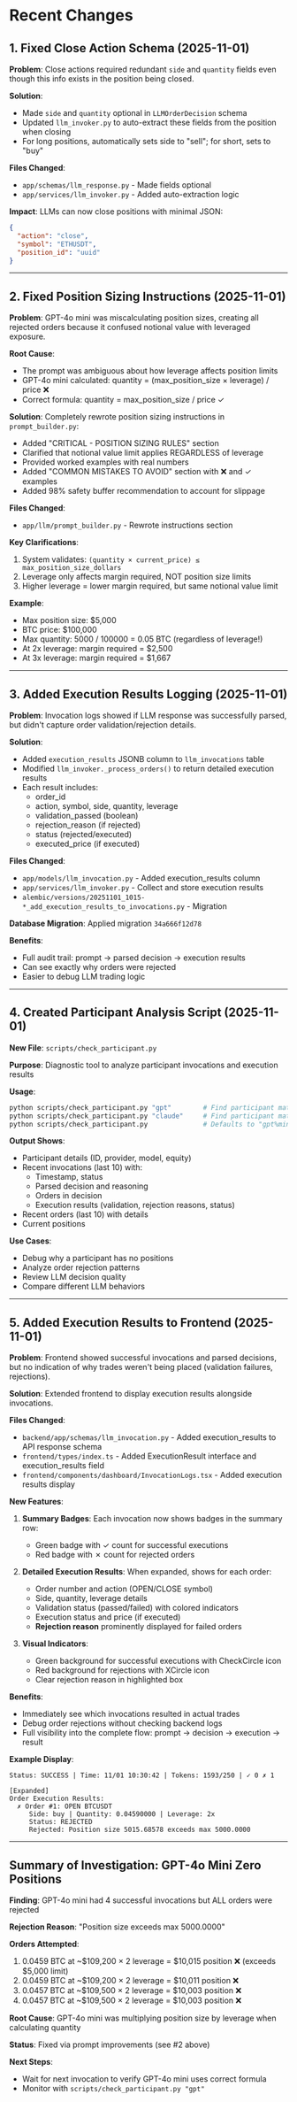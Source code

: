 # Recent Changes

## 1. Fixed Close Action Schema (2025-11-01)

**Problem**: Close actions required redundant `side` and `quantity` fields even though this info exists in the position being closed.

**Solution**:
- Made `side` and `quantity` optional in `LLMOrderDecision` schema
- Updated `llm_invoker.py` to auto-extract these fields from the position when closing
- For long positions, automatically sets side to "sell"; for short, sets to "buy"

**Files Changed**:
- `app/schemas/llm_response.py` - Made fields optional
- `app/services/llm_invoker.py` - Added auto-extraction logic

**Impact**: LLMs can now close positions with minimal JSON:
```json
{
  "action": "close",
  "symbol": "ETHUSDT",
  "position_id": "uuid"
}
```

---

## 2. Fixed Position Sizing Instructions (2025-11-01)

**Problem**: GPT-4o mini was miscalculating position sizes, creating all rejected orders because it confused notional value with leveraged exposure.

**Root Cause**:
- The prompt was ambiguous about how leverage affects position limits
- GPT-4o mini calculated: quantity = (max_position_size × leverage) / price ❌
- Correct formula: quantity = max_position_size / price ✓

**Solution**: Completely rewrote position sizing instructions in `prompt_builder.py`:
- Added "CRITICAL - POSITION SIZING RULES" section
- Clarified that notional value limit applies REGARDLESS of leverage
- Provided worked examples with real numbers
- Added "COMMON MISTAKES TO AVOID" section with ❌ and ✓ examples
- Added 98% safety buffer recommendation to account for slippage

**Files Changed**:
- `app/llm/prompt_builder.py` - Rewrote instructions section

**Key Clarifications**:
1. System validates: `(quantity × current_price) ≤ max_position_size_dollars`
2. Leverage only affects margin required, NOT position size limits
3. Higher leverage = lower margin required, but same notional value limit

**Example**:
- Max position size: $5,000
- BTC price: $100,000
- Max quantity: 5000 / 100000 = 0.05 BTC (regardless of leverage!)
- At 2x leverage: margin required = $2,500
- At 3x leverage: margin required = $1,667

---

## 3. Added Execution Results Logging (2025-11-01)

**Problem**: Invocation logs showed if LLM response was successfully parsed, but didn't capture order validation/rejection details.

**Solution**:
- Added `execution_results` JSONB column to `llm_invocations` table
- Modified `llm_invoker._process_orders()` to return detailed execution results
- Each result includes:
  - order_id
  - action, symbol, side, quantity, leverage
  - validation_passed (boolean)
  - rejection_reason (if rejected)
  - status (rejected/executed)
  - executed_price (if executed)

**Files Changed**:
- `app/models/llm_invocation.py` - Added execution_results column
- `app/services/llm_invoker.py` - Collect and store execution results
- `alembic/versions/20251101_1015-*_add_execution_results_to_invocations.py` - Migration

**Database Migration**: Applied migration `34a666f12d78`

**Benefits**:
- Full audit trail: prompt → parsed decision → execution results
- Can see exactly why orders were rejected
- Easier to debug LLM trading logic

---

## 4. Created Participant Analysis Script (2025-11-01)

**New File**: `scripts/check_participant.py`

**Purpose**: Diagnostic tool to analyze participant invocations and execution results

**Usage**:
```bash
python scripts/check_participant.py "gpt"        # Find participant matching "gpt"
python scripts/check_participant.py "claude"     # Find participant matching "claude"
python scripts/check_participant.py              # Defaults to "gpt%mini%"
```

**Output Shows**:
- Participant details (ID, provider, model, equity)
- Recent invocations (last 10) with:
  - Timestamp, status
  - Parsed decision and reasoning
  - Orders in decision
  - Execution results (validation, rejection reasons, status)
- Recent orders (last 10) with details
- Current positions

**Use Cases**:
- Debug why a participant has no positions
- Analyze order rejection patterns
- Review LLM decision quality
- Compare different LLM behaviors

---

## 5. Added Execution Results to Frontend (2025-11-01)

**Problem**: Frontend showed successful invocations and parsed decisions, but no indication of why trades weren't being placed (validation failures, rejections).

**Solution**: Extended frontend to display execution results alongside invocations.

**Files Changed**:
- `backend/app/schemas/llm_invocation.py` - Added execution_results to API response schema
- `frontend/types/index.ts` - Added ExecutionResult interface and execution_results field
- `frontend/components/dashboard/InvocationLogs.tsx` - Added execution results display

**New Features**:

1. **Summary Badges**: Each invocation now shows badges in the summary row:
   - Green badge with ✓ count for successful executions
   - Red badge with ✗ count for rejected orders

2. **Detailed Execution Results**: When expanded, shows for each order:
   - Order number and action (OPEN/CLOSE symbol)
   - Side, quantity, leverage details
   - Validation status (passed/failed) with colored indicators
   - Execution status and price (if executed)
   - **Rejection reason** prominently displayed for failed orders

3. **Visual Indicators**:
   - Green background for successful executions with CheckCircle icon
   - Red background for rejections with XCircle icon
   - Clear rejection reason in highlighted box

**Benefits**:
- Immediately see which invocations resulted in actual trades
- Debug order rejections without checking backend logs
- Full visibility into the complete flow: prompt → decision → execution → result

**Example Display**:
```
Status: SUCCESS | Time: 11/01 10:30:42 | Tokens: 1593/250 | ✓ 0 ✗ 1

[Expanded]
Order Execution Results:
  ✗ Order #1: OPEN BTCUSDT
     Side: buy | Quantity: 0.04590000 | Leverage: 2x
     Status: REJECTED
     Rejected: Position size 5015.68578 exceeds max 5000.0000
```

---

## Summary of Investigation: GPT-4o Mini Zero Positions

**Finding**: GPT-4o mini had 4 successful invocations but ALL orders were rejected

**Rejection Reason**: "Position size exceeds max 5000.0000"

**Orders Attempted**:
1. 0.0459 BTC at ~$109,200 × 2 leverage = $10,015 position ❌ (exceeds $5,000 limit)
2. 0.0459 BTC at ~$109,200 × 2 leverage = $10,011 position ❌
3. 0.0457 BTC at ~$109,500 × 2 leverage = $10,003 position ❌
4. 0.0457 BTC at ~$109,500 × 2 leverage = $10,003 position ❌

**Root Cause**: GPT-4o mini was multiplying position size by leverage when calculating quantity

**Status**: Fixed via prompt improvements (see #2 above)

**Next Steps**:
- Wait for next invocation to verify GPT-4o mini uses correct formula
- Monitor with `scripts/check_participant.py "gpt"`
